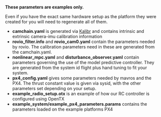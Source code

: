 **These parameters are examples only.**

Even if you have the exact same hardware setup as the platform they were created for you will need to regenerate all of them.

* **camchain.yaml** is generated via [Kalibr](https://github.com/ethz-asl/kalibr) and contains intrinsic and extrinsic camera-imu calibration information
* **rovio_filter.info** and **rovio_cam0.yaml** contain the parameters needed by rovio. The calibration parameters need in these are generated from the camchain.yaml.
* **nonlinear_mpc.yaml** and **disturbance_observer.yaml** contain parameters governing the use of the model predictive controller. They are generated from the system id flight plus hand tuning to fit your system.
* **px4_config.yaml** gives some parameters needed by mavros and the PX4. The thrust constant value is given via sysid, with the other parameters set depending on your setup.
* **example_radio_setup.otx** is an example of how our RC controller is configured using OpenTX
* **example_system/example_px4_parameters.params** contains the parameters loaded on the example platforms PX4 
